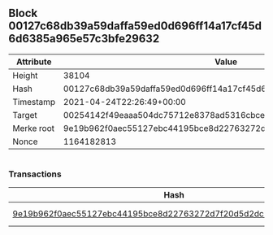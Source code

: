 ## Block 00127c68db39a59daffa59ed0d696ff14a17cf45d6d6385a965e57c3bfe29632

Attribute | Value
--- | ---
Height | 38104
Hash | 00127c68db39a59daffa59ed0d696ff14a17cf45d6d6385a965e57c3bfe29632
Timestamp | 2021-04-24T22:26:49+00:00
Target | 00254142f49eaaa504dc75712e8378ad5316cbcead634704b3734b6271167cc4
Merke root | 9e19b962f0aec55127ebc44195bce8d22763272d7f20d5d2dc52e33c75c8d688
Nonce | 1164182813

```

```

### Transactions

Hash | Amount
--- | ---
[9e19b962f0aec55127ebc44195bce8d22763272d7f20d5d2dc52e33c75c8d688](9e19b962f0aec55127ebc44195bce8d22763272d7f20d5d2dc52e33c75c8d688.md) | 10.00000000 SKEPTI 
